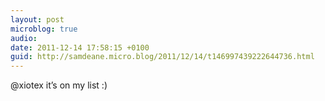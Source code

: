 ```yaml
---
layout: post
microblog: true
audio: 
date: 2011-12-14 17:58:15 +0100
guid: http://samdeane.micro.blog/2011/12/14/t146997439222644736.html
---
```

@xiotex it’s on my list :)
